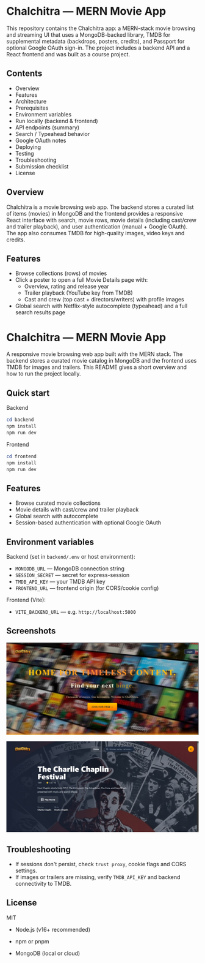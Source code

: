 # Chalchitra — MERN Movie App

This repository contains the Chalchitra app: a MERN-stack movie browsing and streaming UI that uses a MongoDB-backed library, TMDB for supplemental metadata (backdrops, posters, credits), and Passport for optional Google OAuth sign-in. The project includes a backend API and a React frontend and was built as a course project.

Contents
--------

- Overview
- Features
- Architecture
- Prerequisites
- Environment variables
- Run locally (backend & frontend)
- API endpoints (summary)
- Search / Typeahead behavior
- Google OAuth notes
- Deploying
- Testing
- Troubleshooting
- Submission checklist
- License

Overview
--------

Chalchitra is a movie browsing web app. The backend stores a curated list of items (movies) in MongoDB and the frontend provides a responsive React interface with search, movie rows, movie details (including cast/crew and trailer playback), and user authentication (manual + Google OAuth). The app also consumes TMDB for high-quality images, video keys and credits.

Features
--------

- Browse collections (rows) of movies
- Click a poster to open a full Movie Details page with:
  - Overview, rating and release year
  - Trailer playback (YouTube key from TMDB)
  - Cast and crew (top cast + directors/writers) with profile images
- Global search with Netflix-style autocomplete (typeahead) and a full search results page
# Chalchitra — MERN Movie App

A responsive movie browsing web app built with the MERN stack. The backend stores a curated movie catalog in MongoDB and the frontend uses TMDB for images and trailers. This README gives a short overview and how to run the project locally.

## Quick start

Backend

```powershell
cd backend
npm install
npm run dev
```

Frontend

```powershell
cd frontend
npm install
npm run dev
```

## Features

- Browse curated movie collections
- Movie details with cast/crew and trailer playback
- Global search with autocomplete
- Session-based authentication with optional Google OAuth

## Environment variables

Backend (set in `backend/.env` or host environment):

- `MONGODB_URL` — MongoDB connection string
- `SESSION_SECRET` — secret for express-session
- `TMDB_API_KEY` — your TMDB API key
- `FRONTEND_URL` — frontend origin (for CORS/cookie config)

Frontend (Vite):

- `VITE_BACKEND_URL` — e.g. `http://localhost:5000`

## Screenshots



![Landing Page](frontend/src/assets/landingpage.png)

![Movie Details](frontend/src/assets/moviedetails.png)


## Troubleshooting

- If sessions don't persist, check `trust proxy`, cookie flags and CORS settings.
- If images or trailers are missing, verify `TMDB_API_KEY` and backend connectivity to TMDB.

## License

MIT
- Node.js (v16+ recommended)

- npm or pnpm

- MongoDB (local or cloud)
